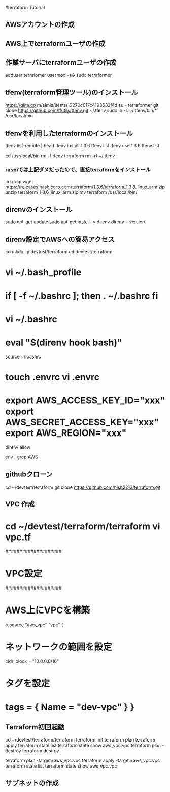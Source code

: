 #terraform Tutorial
## AWSアカウントの作成


## AWS上でterraformユーザの作成

## 作業サーバにterraformユーザの作成
adduser terrafomer
usermod -aG sudo terraformer

## tfenv(terraform管理ツール)のインストール
https://qiita.co m/simis/items/19270c017c4193532f4d
su - terraformer
git clone https://github.com/tfutils/tfenv.git ~/.tfenv
sudo ln -s ~/.tfenv/bin/* /usr/local/bin

## tfenvを利用したterraformのインストール
tfenv list-remote | head
tfenv install 1.3.6
tfenv list
tfenv use 1.3.6
tfenv list

cd /usr/local/bin
rm -f tfenv terraform
rm -rf ~/.tfenv


### raspiでは上記ダメだったので、直接terraformをインストール
cd /tmp
wget https://releases.hashicorp.com/terraform/1.3.6/terraform_1.3.6_linux_arm.zip
unzip terraform_1.3.6_linux_arm.zip
mv terraform /usr/local/bin/.


## direnvのインストール
sudo apt-get update
sudo apt-get install -y direnv
direnv --version

## direnv設定でAWSへの簡易アクセス
cd
mkdir -p devtest/terraform
cd devtest/terraform

vi ~/.bash_profile
==
if [ -f ~/.bashrc ]; then
  . ~/.bashrc
fi
==

vi ~/.bashrc
==
eval "$(direnv hook bash)"
==

source ~/.bashrc

touch .envrc
vi .envrc
==
export AWS_ACCESS_KEY_ID="xxx"
export AWS_SECRET_ACCESS_KEY="xxx"
export AWS_REGION="xxx"
==

direnv allow

env | grep AWS

## githubクローン
cd ~/devtest/terraform
git clone https://github.com/nish2212/terraform.git


## VPC 作成
cd ~/devtest/terraform/terraform
vi vpc.tf
==
####################
# VPC設定
####################

# AWS上にVPCを構築
resource "aws_vpc" "vpc" {

  # ネットワークの範囲を設定
  cidr_block = "10.0.0.0/16"

  # タグを設定
  tags = {
    Name = "dev-vpc"
  }
}
==


## Terraform初回起動
cd ~/devtest/terraform/terraform
terraform init
terraform plan
terraform apply
terraform state list
terraform state show aws_vpc.vpc
terraform plan -destroy
terraform destroy

terraform plan -target=aws_vpc.vpc
terraform apply -target=aws_vpc.vpc
terraform state list
terraform state show aws_vpc.vpc

## サブネットの作成